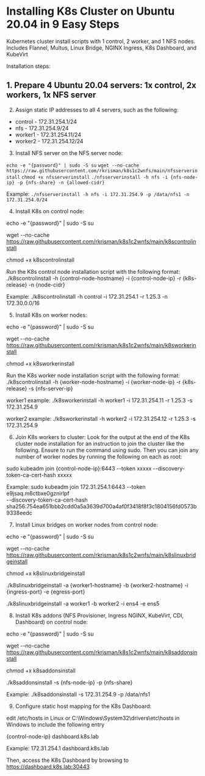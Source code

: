 # Installing K8s Cluster on Ubuntu 20.04 in 9 Easy Steps

Kubernetes cluster install scripts with 1 control, 2 worker, and 1 NFS nodes. Includes Flannel, Multus, Linux Bridge, NGINX Ingress, K8s Dashboard, and KubeVirt

Installation steps:

## 1. Prepare 4 Ubuntu 20.04 servers: 1x control, 2x workers, 1x NFS server

2. Assign static IP addresses to all 4 servers, such as the following:
- control - 172.31.254.1/24
- nfs - 172.31.254.9/24
- worker1 - 172.31.254.11/24
- worker2 - 172.31.254.12/24

3. Install NFS server on the NFS server node:

`echo -e "{password}" | sudo -S su`
`wget --no-cache https://raw.githubusercontent.com/rkrisman/k8s1c2wnfs/main/nfsserverinstall`
`chmod +x nfsserverinstall`
`./nfsserverinstall -h nfs -i {nfs-node-ip} -p {nfs-share} -n {allowed-cidr}`

Example:
`./nfsserverinstall -h nfs -i 172.31.254.9 -p /data/nfs1 -n 172.31.254.0/24`

4. Install K8s on control node:

echo -e "{password}" | sudo -S su

wget --no-cache https://raw.githubusercontent.com/rkrisman/k8s1c2wnfs/main/k8scontrolinstall

chmod +x k8scontrolinstall

Run the K8s control node installation script with the following format:
./k8scontrolinstall -h {control-node-hostname} -i {control-node-ip} -r {k8s-release} -n {node-cidr}

Example:
./k8scontrolinstall -h control -i 172.31.254.1 -r 1.25.3 -n 172.30.0.0/16

5. Install K8s on worker nodes:

echo -e "{password}" | sudo -S su

wget --no-cache https://raw.githubusercontent.com/rkrisman/k8s1c2wnfs/main/k8sworkerinstall

chmod +x k8sworkerinstall

Run the K8s worker node installation script with the following format:
./k8scontrolinstall -h {worker-node-hostname} -i {worker-node-ip} -r {k8s-release} -s {nfs-server-ip}

worker1 example:
./k8sworkerinstall -h worker1 -i 172.31.254.11 -r 1.25.3 -s 172.31.254.9

worker2 example:
./k8sworkerinstall -h worker2 -i 172.31.254.12 -r 1.25.3 -s 172.31.254.9

6. Join K8s workers to cluster: Look for the output at the end of the K8s cluster node installation for an instruction to join the cluster like the following. Ensure to run the command using sudo. Then you can join any number of worker nodes by running the following on each as root:

sudo kubeadm join {control-node-ip}:6443 --token xxxxx --discovery-token-ca-cert-hash xxxxx

Example:
sudo kubeadm join 172.31.254.1:6443 --token e9jsaq.m6ctbxe0gznirlpf \
        --discovery-token-ca-cert-hash sha256:754ea651bbb2cdd0a5a3639d700a4af0f3418f8f3c1804156fd0573b9338eedc

7. Install Linux bridges on worker nodes from control node:

echo -e "{password}" | sudo -S su

wget --no-cache https://raw.githubusercontent.com/rkrisman/k8s1c2wnfs/main/k8slinuxbridgeinstall

chmod +x k8slinuxbridgeinstall

./k8slinuxbridgeinstall -a {worker1-hostname} -b {worker2-hostname} -i {ingress-port} -e {egress-port}

./k8slinuxbridgeinstall -a worker1 -b worker2 -i ens4 -e ens5

8. Install K8s addons (NFS Provisioner, Ingress NGINX, KubeVirt, CDI, Dashboard) on control node:

echo -e "{password}" | sudo -S su

wget --no-cache https://raw.githubusercontent.com/rkrisman/k8s1c2wnfs/main/k8saddonsinstall

chmod +x k8saddonsinstall

./k8saddonsinstall -s {nfs-node-ip} -p {nfs-share}

Example:
./k8saddonsinstall -s 172.31.254.9 -p /data/nfs1

9. Configure static host mapping for the K8s Dashboard:

edit /etc/hosts in Linux or C:\Windows\System32\drivers\etc\hosts in Windows to include the following entry

{control-node-ip}  dashboard.k8s.lab

Example:
172.31.254.1  dashboard.k8s.lab

Then, access the K8s Dashboard by browsing to https://dashboard.k8s.lab:30443
